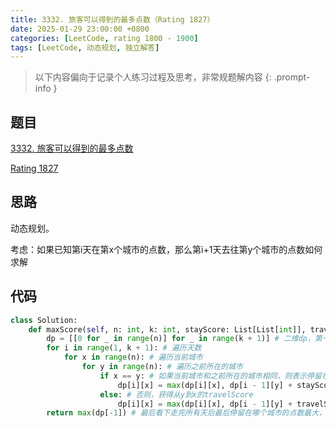 ```yaml
---
title: 3332. 旅客可以得到的最多点数（Rating 1827）
date: 2025-01-29 23:00:00 +0800
categories: [LeetCode, rating 1800 - 1900]
tags: [LeetCode, 动态规划, 独立解答]
---
```


> 以下内容偏向于记录个人练习过程及思考，非常规题解内容
{: .prompt-info }

## 题目

[3332. 旅客可以得到的最多点数](https://leetcode.cn/problems/maximum-points-tourist-can-earn)

[Rating 1827](https://zerotrac.github.io/leetcode_problem_rating/#/)

## 思路

动态规划。

考虑：如果已知第i天在第x个城市的点数，那么第i+1天去往第y个城市的点数如何求解

## 代码

```python
class Solution:
    def maxScore(self, n: int, k: int, stayScore: List[List[int]], travelScore: List[List[int]]) -> int:
        dp = [[0 for _ in range(n)] for _ in range(k + 1)] # 二维dp，第一维是天数（为了方便边界处理，这里天数从1开始），第二维是城市编号
        for i in range(1, k + 1): # 遍历天数
            for x in range(n): # 遍历当前城市
                for y in range(n): # 遍历之前所在的城市
                    if x == y: # 如果当前城市和之前所在的城市相同，则表示停留在了该城市一天，获得对应的stayScore
                        dp[i][x] = max(dp[i][x], dp[i - 1][y] + stayScore[i - 1][x])
                    else: # 否则，获得从y到x的travelScore
                        dp[i][x] = max(dp[i][x], dp[i - 1][y] + travelScore[y][x])
        return max(dp[-1]) # 最后看下走完所有天后最后停留在哪个城市的点数最大，获得最大点数
```